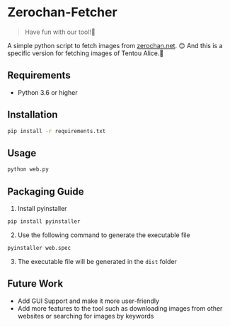 # Zerochan-Fetcher

> Have fun with our tool!🤩

A simple python script to fetch images from [zerochan.net](zerochan.net). 😊
And this is a specific version for fetching images of Tentou Alice.🥳

## Requirements

- Python 3.6 or higher

## Installation

```bash
pip install -r requirements.txt
```

## Usage

```bash
python web.py
```

## Packaging Guide

1. Install pyinstaller

```bash
pip install pyinstaller
```

2. Use the following command to generate the executable file

```bash
pyinstaller web.spec
```

3. The executable file will be generated in the `dist` folder

## Future Work

- Add GUI Support and make it more user-friendly
- Add more features to the tool such as downloading images from other websites or searching for images by keywords